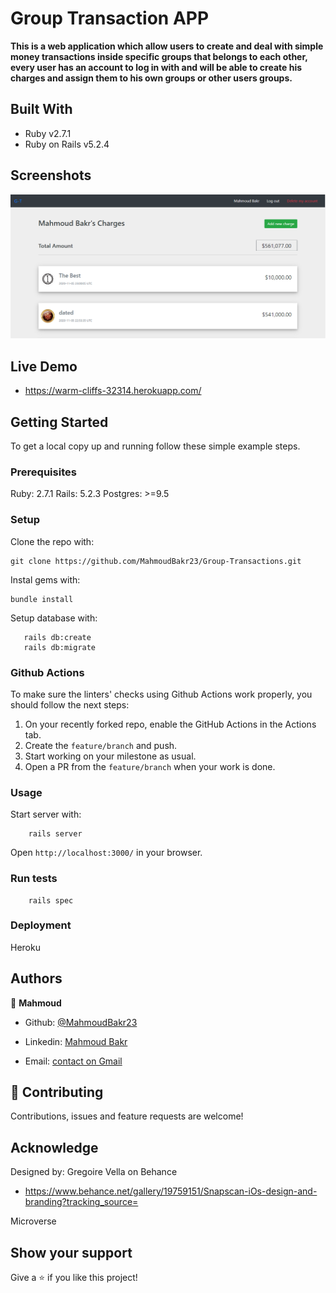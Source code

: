 # Group Transaction APP

**This is a web application which allow users to create and deal with simple money transactions inside specific groups that belongs to each other, every user has an account to log in with and will be able to create his charges and assign them to his own groups or other users groups.**

## Built With

- Ruby v2.7.1
- Ruby on Rails v5.2.4

## Screenshots

![screenshot](./app/assets/images/Screenshot.png)

## Live Demo

- https://warm-cliffs-32314.herokuapp.com/


## Getting Started

To get a local copy up and running follow these simple example steps.

### Prerequisites

Ruby: 2.7.1
Rails: 5.2.3
Postgres: >=9.5

### Setup
Clone the repo with:

```
git clone https://github.com/MahmoudBakr23/Group-Transactions.git
```

Instal gems with:

```
bundle install
```

Setup database with:

```
   rails db:create
   rails db:migrate
```

### Github Actions

To make sure the linters' checks using Github Actions work properly, you should follow the next steps:

1. On your recently forked repo, enable the GitHub Actions in the Actions tab.
2. Create the `feature/branch` and push.
3. Start working on your milestone as usual.
4. Open a PR from the `feature/branch` when your work is done.


### Usage

Start server with:

```
    rails server
```

Open `http://localhost:3000/` in your browser.

### Run tests

```
    rails spec
```

### Deployment

Heroku

## Authors

👤 **Mahmoud**

- Github: [@MahmoudBakr23](https://github.com/MahmoudBakr23)

- Linkedin: [Mahmoud Bakr](https://www.linkedin.com/in/m-bakr/)

- Email: [contact on Gmail](mbakr6821@gmail.com)

## 🤝 Contributing

Contributions, issues and feature requests are welcome!

## Acknowledge

Designed by: Gregoire Vella on Behance
- https://www.behance.net/gallery/19759151/Snapscan-iOs-design-and-branding?tracking_source=

Microverse

## Show your support

Give a ⭐️ if you like this project!
